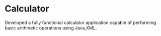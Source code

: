 # Calculator
Developed a fully functional calculator application capable of performing basic arithmetic operations using Java,XML.

